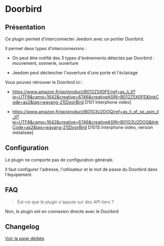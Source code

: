# Doorbird

## Présentation

Ce plugin permet d'interconnecter Jeedom avec un portier Doorbird.

Il permet deux types d'interconnexions :

- On peut être notifié des 3 types d'évènements détectés par Doorbird : mouvement, sonnerie, ouverture

- Jeedom peut déclencher l'ouverture d'une porte et l'éclairage

Vous pouvez retrouver le Doorbird ici :

* https://www.amazon.fr/gp/product/B012Z5X0FE/ref=as_li_tl?ie=UTF8&camp=1642&creative=6746&creativeASIN=B012Z5X0FE&linkCode=as2&tag=wayang-21[DoorBird D101 Interphone vidéo]

* https://www.amazon.fr/gp/product/B01G3U2DOQ/ref=as_li_qf_sp_asin_il_tl?ie=UTF8&camp=1642&creative=6746&creativeASIN=B01G3U2DOQ&linkCode=as2&tag=wayang-21[DoorBird D101S Interphone vidéo, version métalisée]

## Configuration

Le plugin ne comporte pas de configuration générale.

Il faut configurer l'adresse, l'utilisateur et le mot de passe du Doorbird dans l'équipement.

## FAQ

> Est-ce que le plugin s'appuie sur des API tiers ?

Non, le plugin est en connexion directe avec le Doorbird

## Changelog

[Voir la page dédiée](changelog.md).
